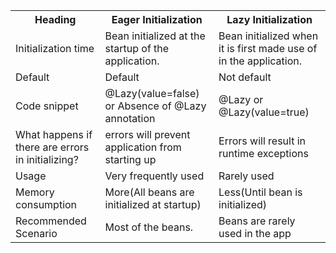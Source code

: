 <table>
    <tr>
        <th>Heading</th>
        <th>Eager Initialization</th>
        <th>Lazy Initialization</th>
    </tr>
    <tr>
        <td>Initialization time</td>
        <td>Bean initialized at the startup of the application.</td>
        <td>Bean initialized when it is first made use of in the application.</td>
    </tr>
    <tr>
        <td>Default</td>
        <td>Default</td>
        <td>Not default</td>
    </tr>
    <tr>
        <td>Code snippet</td>
        <td>@Lazy(value=false) or Absence of @Lazy annotation</td>
        <td>@Lazy or @Lazy(value=true)</td>
    </tr>
    <tr>
        <td>What happens if there are errors in initializing?</td>
        <td>errors will prevent application from starting up</td>
        <td>Errors will result in runtime exceptions</td>
    </tr>
    <tr>
        <td>Usage</td>
        <td>Very frequently used</td>
        <td>Rarely used</td>
    </tr>
    <tr>
        <td>Memory consumption</td>
        <td>More(All beans are initialized at startup)</td>
        <td>Less(Until bean is initialized)</td>
    </tr>
    <tr>
        <td>Recommended Scenario</td>
        <td>Most of the beans.</td>
        <td>Beans are rarely used in the app</td>
    </tr>
</table>